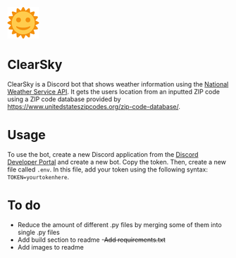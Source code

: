 ![Sun with face emoji](https://raw.githubusercontent.com/twitter/twemoji/master/assets/72x72/1f31e.png)
# ClearSky
ClearSky is a Discord bot that shows weather information using the [National Weather Service API](https://www.weather.gov/documentation/services-web-api). It gets the users location from an inputted ZIP code using a ZIP code database provided by https://www.unitedstateszipcodes.org/zip-code-database/.
# Usage
To use the bot, create a new Discord application from the [Discord Developer Portal](https://discord.com/developersc) and create a new bot. Copy the token. Then, create a new file called `.env`. In this file, add your token using the following syntax: `TOKEN=yourtokenhere`. 
# To do
- Reduce the amount of different .py files by merging some of them into single .py files
- Add build section to readme
  -~~Add requirements.txt~~
- Add images to readme
